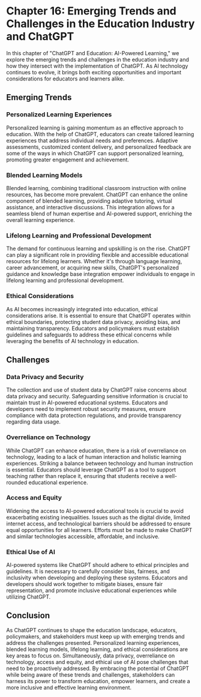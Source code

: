 Chapter 16: Emerging Trends and Challenges in the Education Industry and ChatGPT
================================================================================

In this chapter of "ChatGPT and Education: AI-Powered Learning," we explore the emerging trends and challenges in the education industry and how they intersect with the implementation of ChatGPT. As AI technology continues to evolve, it brings both exciting opportunities and important considerations for educators and learners alike.

Emerging Trends
---------------

### Personalized Learning Experiences

Personalized learning is gaining momentum as an effective approach to education. With the help of ChatGPT, educators can create tailored learning experiences that address individual needs and preferences. Adaptive assessments, customized content delivery, and personalized feedback are some of the ways in which ChatGPT can support personalized learning, promoting greater engagement and achievement.

### Blended Learning Models

Blended learning, combining traditional classroom instruction with online resources, has become more prevalent. ChatGPT can enhance the online component of blended learning, providing adaptive tutoring, virtual assistance, and interactive discussions. This integration allows for a seamless blend of human expertise and AI-powered support, enriching the overall learning experience.

### Lifelong Learning and Professional Development

The demand for continuous learning and upskilling is on the rise. ChatGPT can play a significant role in providing flexible and accessible educational resources for lifelong learners. Whether it's through language learning, career advancement, or acquiring new skills, ChatGPT's personalized guidance and knowledge base integration empower individuals to engage in lifelong learning and professional development.

### Ethical Considerations

As AI becomes increasingly integrated into education, ethical considerations arise. It is essential to ensure that ChatGPT operates within ethical boundaries, protecting student data privacy, avoiding bias, and maintaining transparency. Educators and policymakers must establish guidelines and safeguards to address these ethical concerns while leveraging the benefits of AI technology in education.

Challenges
----------

### Data Privacy and Security

The collection and use of student data by ChatGPT raise concerns about data privacy and security. Safeguarding sensitive information is crucial to maintain trust in AI-powered educational systems. Educators and developers need to implement robust security measures, ensure compliance with data protection regulations, and provide transparency regarding data usage.

### Overreliance on Technology

While ChatGPT can enhance education, there is a risk of overreliance on technology, leading to a lack of human interaction and holistic learning experiences. Striking a balance between technology and human instruction is essential. Educators should leverage ChatGPT as a tool to support teaching rather than replace it, ensuring that students receive a well-rounded educational experience.

### Access and Equity

Widening the access to AI-powered educational tools is crucial to avoid exacerbating existing inequalities. Issues such as the digital divide, limited internet access, and technological barriers should be addressed to ensure equal opportunities for all learners. Efforts must be made to make ChatGPT and similar technologies accessible, affordable, and inclusive.

### Ethical Use of AI

AI-powered systems like ChatGPT should adhere to ethical principles and guidelines. It is necessary to carefully consider bias, fairness, and inclusivity when developing and deploying these systems. Educators and developers should work together to mitigate biases, ensure fair representation, and promote inclusive educational experiences while utilizing ChatGPT.

Conclusion
----------

As ChatGPT continues to shape the education landscape, educators, policymakers, and stakeholders must keep up with emerging trends and address the challenges presented. Personalized learning experiences, blended learning models, lifelong learning, and ethical considerations are key areas to focus on. Simultaneously, data privacy, overreliance on technology, access and equity, and ethical use of AI pose challenges that need to be proactively addressed. By embracing the potential of ChatGPT while being aware of these trends and challenges, stakeholders can harness its power to transform education, empower learners, and create a more inclusive and effective learning environment.
